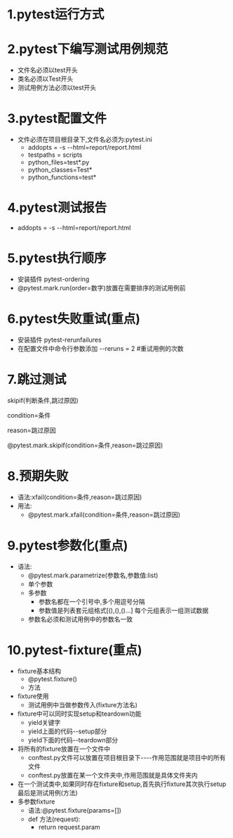# 1.pytest运行方式



# 2.pytest下编写测试用例规范

- 文件名必须以test开头
- 类名必须以Test开头
- 测试用例方法必须以test开头

# 3.pytest配置文件

- 文件必须在项目根目录下,文件名必须为:pytest.ini
  - addopts = -s --html=report/report.html
  - testpaths = scripts
  - python_files=test*.py
  - python_classes=Test*
  - python_functions=test*

# 4.pytest测试报告

- addopts = -s --html=report/report.html

# 5.pytest执行顺序

- 安装插件 pytest-ordering
- @pytest.mark.run(order=数字)放置在需要排序的测试用例前

# 6.pytest失败重试(重点)

- 安装插件 pytest-rerunfailures
- 在配置文件中命令行参数添加 --reruns = 2 #重试用例的次数

# 7.跳过测试

skipif(判断条件,跳过原因)

condition=条件

reason=跳过原因

@pytest.mark.skipif(condition=条件,reason=跳过原因)

# 8.预期失败

- 语法:xfail(condition=条件,reason=跳过原因)
- 用法:
  - @pytest.mark.xfail(condition=条件,reason=跳过原因)

# 9.pytest参数化(重点)

- 语法:
  - @pytest.mark.parametrize(参数名,参数值:list)
  - 单个参数
  - 多参数
    - 参数名都在一个引号中,多个用逗号分隔
    - 参数值是列表套元组格式[(),(),()...] 每个元组表示一组测试数据
  - 参数名必须和测试用例中的参数名一致

# 10.pytest-fixture(重点)

- fixture基本结构
  - @pytest.fixture()
  - 方法
- fixture使用
  - 测试用例中当做参数传入(fixture方法名)
- fixture中可以同时实现setup和teardown功能
  - yield关键字
  - yield上面的代码--setup部分
  - yield下面的代码--teardown部分
- 将所有的fixture放置在一个文件中
  - conftest.py文件可以放置在项目根目录下----作用范围就是项目中的所有文件
  - conftest.py放置在某一个文件夹中,作用范围就是具体文件夹内
- 在一个测试类中,如果同时存在fixture和setup,首先执行fixture其次执行setup最后是测试用例(方法)
- 多参数fixture
  - 语法:@pytest.fixture(params=[])
  - def 方法(request):
    - return request.param



